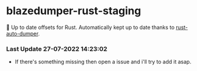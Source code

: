 # blazedumper-rust-staging

🚀 Up to date offsets for Rust. Automatically kept up to date thanks to [rust-auto-dumper](https://github.com/Akandesh/rust-auto-dumper).


### Last Update 27-07-2022 14:23:02
- If there's something missing then open a issue and i'll try to add it asap.